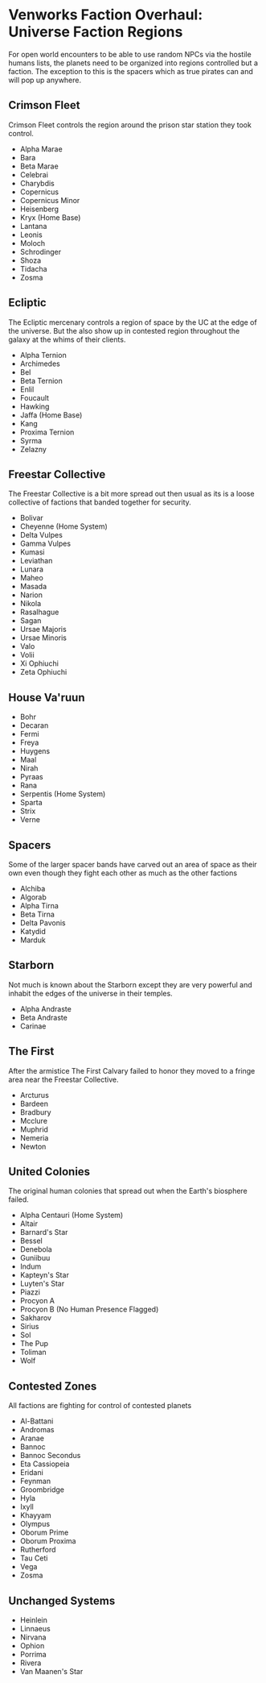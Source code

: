 # Venworks Faction Overhaul: Universe Faction Regions

For open world encounters to be able to use random NPCs via the hostile humans lists, the planets need to be organized into regions controlled but a faction. The exception to this is the spacers which as true pirates can and will pop up anywhere. 

## Crimson Fleet

Crimson Fleet controls the region around the prison star station they took control. 

- Alpha Marae
- Bara
- Beta Marae
- Celebrai
- Charybdis
- Copernicus
- Copernicus Minor
- Heisenberg
- Kryx (Home Base)
- Lantana
- Leonis
- Moloch
- Schrodinger
- Shoza
- Tidacha
- Zosma

## Ecliptic

The Ecliptic mercenary controls a region of space by the UC at the edge of the universe. But the also show up in contested region throughout the galaxy at the whims of their clients.

- Alpha Ternion
- Archimedes
- Bel
- Beta Ternion
- Enlil
- Foucault
- Hawking
- Jaffa (Home Base)
- Kang
- Proxima Ternion
- Syrma
- Zelazny

## Freestar Collective

The Freestar Collective is a bit more spread out then usual as its is a loose collective of factions that banded together for security. 

- Bolivar
- Cheyenne (Home System)
- Delta Vulpes
- Gamma Vulpes
- Kumasi
- Leviathan
- Lunara
- Maheo
- Masada
- Narion
- Nikola
- Rasalhague
- Sagan
- Ursae Majoris
- Ursae Minoris
- Valo
- Volii
- Xi Ophiuchi
- Zeta Ophiuchi

## House Va'ruun

- Bohr
- Decaran
- Fermi
- Freya
- Huygens
- Maal
- Nirah
- Pyraas
- Rana
- Serpentis (Home System)
- Sparta
- Strix
- Verne

## Spacers

Some of the larger spacer bands have carved out an area of space as their own even though they fight each other as much as the other factions

- Alchiba
- Algorab
- Alpha Tirna
- Beta Tirna
- Delta Pavonis
- Katydid
- Marduk

## Starborn

Not much is known about the Starborn except they are very powerful and inhabit the edges of the universe in their temples.

- Alpha Andraste
- Beta Andraste
- Carinae

## The First

After the armistice The First Calvary failed to honor they moved to a fringe area near the Freestar Collective.

- Arcturus
- Bardeen
- Bradbury
- Mcclure
- Muphrid
- Nemeria
- Newton

## United Colonies

The original human colonies that spread out when the Earth's biosphere failed. 

- Alpha Centauri (Home System)
- Altair
- Barnard's Star
- Bessel
- Denebola
- Guniibuu
- Indum
- Kapteyn's Star
- Luyten's Star
- Piazzi
- Procyon A
- Procyon B (No Human Presence Flagged)
- Sakharov
- Sirius
- Sol
- The Pup
- Toliman
- Wolf

## Contested Zones

All factions are fighting for control of contested planets

- Al-Battani
- Andromas
- Aranae
- Bannoc
- Bannoc Secondus
- Eta Cassiopeia
- Eridani
- Feynman
- Groombridge
- Hyla
- Ixyll
- Khayyam
- Olympus
- Oborum Prime
- Oborum Proxima
- Rutherford
- Tau Ceti
- Vega
- Zosma

## Unchanged Systems

- Heinlein
- Linnaeus
- Nirvana
- Ophion
- Porrima
- Rivera
- Van Maanen's Star